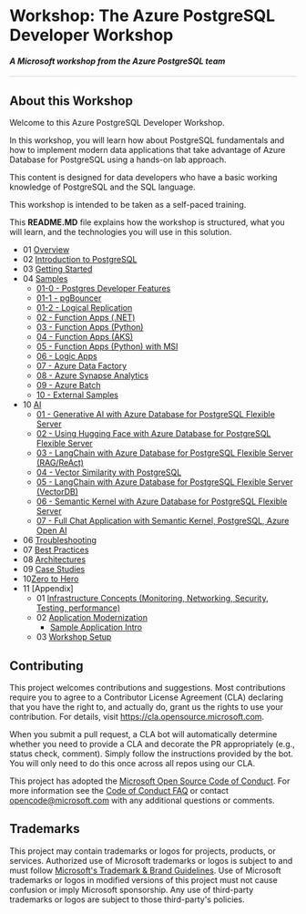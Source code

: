 # Workshop: The Azure PostgreSQL Developer Workshop

#### <i>A Microsoft workshop from the Azure PostgreSQL team</i>

<p style="border-bottom: 1px solid lightgrey;"></p>

<h2><b>About this Workshop</b></h2>

Welcome to this Azure PostgreSQL Developer Workshop.

In this workshop, you will learn how about PostgreSQL fundamentals and how to implement modern data applications that take advantage of Azure Database for PostgreSQL using a hands-on lab approach.

This content is designed for data developers who have a basic working knowledge of PostgreSQL and the SQL language.

This workshop is intended to be taken as a self-paced training.

This **README.MD** file explains how the workshop is structured, what you will learn, and the technologies you will use in this solution.

- 01 [Overview](01_Intro/01_Introduction.md)
- 02 [Introduction to PostgreSQL](02_IntroToPostgreSQL/02_00_Intro_PostgreSQL.md)
- 03 [Getting Started](https://github.com/microsoft/azure_pg_dev_workshop/blob/main/03_GettingStarted/03_00__Getting_Started.md)
- 04 [Samples](https://github.com/microsoft/azure_pg_dev_workshop/blob/main/04_EndToEndDev/04_00-0_End_To_End_Development.md)
  - [01-0 - Postgres Developer Features](https://github.com/microsoft/azure_pg_dev_workshop/blob/main/04_EndToEndDev/samples/04-01-00-PostgreSQL-Developer-Features/README.md)
  - [01-1 - pgBouncer](https://github.com/microsoft/azure_pg_dev_workshop/blob/main/04_EndToEndDev/samples/04-01-01-pgBouncer/README.md)
  - [01-2 - Logical Replication](https://github.com/microsoft/azure_pg_dev_workshop/blob/main/04_EndToEndDev/samples/04-01-02-Logical-Replication/README.md)
  - [02 - Function Apps (.NET)](https://github.com/microsoft/azure_pg_dev_workshop/blob/main/04_EndToEndDev/samples/04-02-FunctionApp-DotNet/README.md)
  - [03 - Function Apps (Python)](https://github.com/microsoft/azure_pg_dev_workshop/blob/main/04_EndToEndDev/samples/04-03-FunctionApp-Python/README.md)
  - [04 - Function Apps (AKS)](https://github.com/microsoft/azure_pg_dev_workshop/blob/main/04_EndToEndDev/samples/04-04-FunctionApp-AKS/README.md)
  - [05 - Function Apps (Python) with MSI](https://github.com/microsoft/azure_pg_dev_workshop/blob/main/04_EndToEndDev/samples/04-05-FunctionApp-MSI/README.md)
  - [06 - Logic Apps](https://github.com/microsoft/azure_pg_dev_workshop/blob/main/04_EndToEndDev/samples/04-06-LogicApp/README.md)
  - [07 - Azure Data Factory](https://github.com/microsoft/azure_pg_dev_workshop/blob/main/04_EndToEndDev/samples/04-07-AzureDataFactory/README.md)
  - [08 - Azure Synapse Analytics](https://github.com/microsoft/azure_pg_dev_workshop/blob/main/04_EndToEndDev/samples/04-08-AzureSynapseAnalytics/README.md)
  - [09 - Azure Batch](https://github.com/microsoft/azure_pg_dev_workshop/blob/main/04_EndToEndDev/samples/04-09-AzureBatch/README.md)
  - [10 - External Samples](https://github.com/microsoft/azure_pg_dev_workshop/blob/main/04_EndToEndDev/samples/04-10_External_Samples/README.md)
- 10 [AI](https://github.com/microsoft/azure_pg_dev_workshop/blob/main/05_AI/05_01_Intro_AI.md)
  - [01 - Generative AI with Azure Database for PostgreSQL Flexible Server](https://github.com/microsoft/azure_pg_dev_workshop/tree/main/05_AI/Samples/05-08-AI-Basics)
  - [02 - Using Hugging Face with Azure Database for PostgreSQL Flexible Server](https://github.com/microsoft/azure_pg_dev_workshop/tree/main/05_AI/Samples/05-09-01-AI-HuggingFace)
  - [03 - LangChain with Azure Database for PostgreSQL Flexible Server (RAG/ReAct)](https://github.com/microsoft/azure_pg_dev_workshop/tree/main/05_AI/Samples/05-09-02-AI-Langchain)
  - [04 - Vector Similarity with PostgreSQL](https://github.com/microsoft/azure_pg_dev_workshop/tree/main/05_AI/Samples/05-09-03-AI-Langchain-Receipes)
  - [05 - LangChain with Azure Database for PostgreSQL Flexible Server (VectorDB)](https://github.com/microsoft/azure_pg_dev_workshop/tree/main/05_AI/Samples/05-09-04-AI-Langchain-VectorDB)
  - [06 - Semantic Kernel with Azure Database for PostgreSQL Flexible Server](https://github.com/microsoft/azure_pg_dev_workshop/tree/main/05_AI/Samples/05-09-05-AI-Semantic-Kernel)
  - [07 - Full Chat Application with Semantic Kernel, PostgreSQL, Azure Open AI](https://github.com/microsoft/azure_pg_dev_workshop/tree/main/05_AI/Samples/05-09-06-AI-Full-Chat-Application)
- 06 [Troubleshooting](https://github.com/microsoft/azure_pg_dev_workshop/blob/main/06_Troubleshooting/06_00_Troubleshooting.md)
- 07 [Best Practices](https://github.com/microsoft/azure_pg_dev_workshop/blob/main/07_BestPractices/07_00_BestPractices.md)
- 08 [Architectures](https://github.com/microsoft/azure_pg_dev_workshop/blob/main/08_Architectures/08_00_Architectures.md)
- 09 [Case Studies](https://github.com/microsoft/azure_pg_dev_workshop/blob/main/09_CaseStudies/09_00_CaseStudies.md)
- 10[Zero to Hero](https://github.com/microsoft/azure_pg_dev_workshop/blob/main/10_ZeroToHero/10_00_ZeroToHero.md)
- 11 [Appendix]
    - 01 [Infrastructure Concepts (Monitoring, Networking, Security, Testing, performance)](https://github.com/microsoft/azure_pg_dev_workshop/blob/main/11_01_Infrastructure/11_01_Infrastructure.md)
    - 02 [Application Modernization](https://github.com/microsoft/azure_pg_dev_workshop/blob/main/11_02_AppModernization/11_00_AppModernization.md)
        - [Sample Application Intro](https://github.com/microsoft/azure_pg_dev_workshop/blob/main/11_02_AppModernization/11_01-Sample-Application-Intro.md)
    - 03 [Workshop Setup](https://github.com/microsoft/azure_pg_dev_workshop/tree/main/11_03_Setup)

## Contributing

This project welcomes contributions and suggestions.  Most contributions require you to agree to a
Contributor License Agreement (CLA) declaring that you have the right to, and actually do, grant us
the rights to use your contribution. For details, visit https://cla.opensource.microsoft.com.

When you submit a pull request, a CLA bot will automatically determine whether you need to provide
a CLA and decorate the PR appropriately (e.g., status check, comment). Simply follow the instructions
provided by the bot. You will only need to do this once across all repos using our CLA.

This project has adopted the [Microsoft Open Source Code of Conduct](https://opensource.microsoft.com/codeofconduct/).
For more information see the [Code of Conduct FAQ](https://opensource.microsoft.com/codeofconduct/faq/) or
contact [opencode@microsoft.com](mailto:opencode@microsoft.com) with any additional questions or comments.

## Trademarks

This project may contain trademarks or logos for projects, products, or services. Authorized use of Microsoft 
trademarks or logos is subject to and must follow 
[Microsoft's Trademark & Brand Guidelines](https://www.microsoft.com/en-us/legal/intellectualproperty/trademarks/usage/general).
Use of Microsoft trademarks or logos in modified versions of this project must not cause confusion or imply Microsoft sponsorship.
Any use of third-party trademarks or logos are subject to those third-party's policies.
